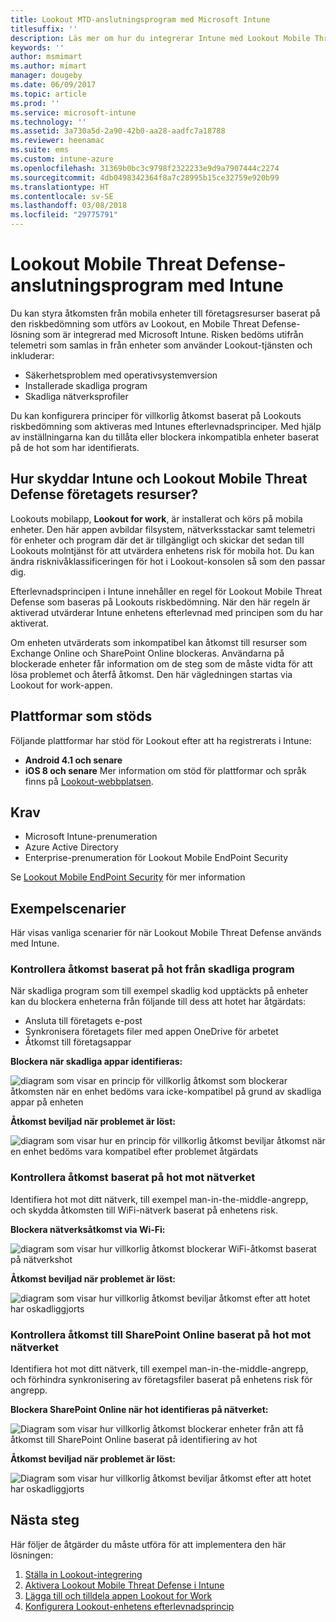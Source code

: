 ```yaml
---
title: Lookout MTD-anslutningsprogram med Microsoft Intune
titlesuffix: ''
description: Läs mer om hur du integrerar Intune med Lookout Mobile Threat Defense (MTD) för att styra mobil enhetsåtkomst till företagets resurser.
keywords: ''
author: msmimart
ms.author: mimart
manager: dougeby
ms.date: 06/09/2017
ms.topic: article
ms.prod: ''
ms.service: microsoft-intune
ms.technology: ''
ms.assetid: 3a730a5d-2a90-42b0-aa28-aadfc7a18788
ms.reviewer: heenamac
ms.suite: ems
ms.custom: intune-azure
ms.openlocfilehash: 31369b0bc3c9798f2322233e9d9a7907444c2274
ms.sourcegitcommit: 4db0498342364f8a7c28995b15ce32759e920b99
ms.translationtype: HT
ms.contentlocale: sv-SE
ms.lasthandoff: 03/08/2018
ms.locfileid: "29775791"
---
```

# <a name="lookout-mobile-threat-defense-connector-with-intune"></a>Lookout Mobile Threat Defense-anslutningsprogram med Intune

Du kan styra åtkomsten från mobila enheter till företagsresurser baserat på den riskbedömning som utförs av Lookout, en Mobile Threat Defense-lösning som är integrerad med Microsoft Intune. Risken bedöms utifrån telemetri som samlas in från enheter som använder Lookout-tjänsten och inkluderar:
- Säkerhetsproblem med operativsystemversion
- Installerade skadliga program
- Skadliga nätverksprofiler

Du kan konfigurera principer för villkorlig åtkomst baserat på Lookouts riskbedömning som aktiveras med Intunes efterlevnadsprinciper. Med hjälp av inställningarna kan du tillåta eller blockera inkompatibla enheter baserat på de hot som har identifierats.

## <a name="how-do-intune-and-lookout-mobile-threat-defense-help-protect-company-resources"></a>Hur skyddar Intune och Lookout Mobile Threat Defense företagets resurser?
Lookouts mobilapp, **Lookout for work**, är installerat och körs på mobila enheter. Den här appen avbildar filsystem, nätverksstackar samt telemetri för enheter och program där det är tillgängligt och skickar det sedan till Lookouts molntjänst för att utvärdera enhetens risk för mobila hot. Du kan ändra risknivåklassificeringen för hot i Lookout-konsolen så som den passar dig.  

Efterlevnadsprincipen i Intune innehåller en regel för Lookout Mobile Threat Defense som baseras på Lookouts riskbedömning. När den här regeln är aktiverad utvärderar Intune enhetens efterlevnad med principen som du har aktiverat.

Om enheten utvärderats som inkompatibel kan åtkomst till resurser som Exchange Online och SharePoint Online blockeras. Användarna på blockerade enheter får information om de steg som de måste vidta för att lösa problemet och återfå åtkomst. Den här vägledningen startas via Lookout for work-appen.

## <a name="supported-platforms"></a>Plattformar som stöds
Följande plattformar har stöd för Lookout efter att ha registrerats i Intune:
* **Android 4.1 och senare**
* **iOS 8 och senare** Mer information om stöd för plattformar och språk finns på [Lookout-webbplatsen](https://personal.support.lookout.com/hc/articles/114094140253).

## <a name="prerequisites"></a>Krav
* Microsoft Intune-prenumeration
* Azure Active Directory
* Enterprise-prenumeration för Lookout Mobile EndPoint Security  

Se [Lookout Mobile EndPoint Security](https://www.lookout.com/products/mobile-endpoint-security) för mer information

## <a name="sample-scenarios"></a>Exempelscenarier

Här visas vanliga scenarier för när Lookout Mobile Threat Defense används med Intune.

### <a name="control-access-based-on-threats-from-malicious-apps"></a>Kontrollera åtkomst baserat på hot från skadliga program
När skadliga program som till exempel skadlig kod upptäckts på enheter kan du blockera enheterna från följande till dess att hotet har åtgärdats:
* Ansluta till företagets e-post
* Synkronisera företagets filer med appen OneDrive för arbetet
* Åtkomst till företagsappar

**Blockera när skadliga appar identifieras:**

![diagram som visar en princip för villkorlig åtkomst som blockerar åtkomsten när en enhet bedöms vara icke-kompatibel på grund av skadliga appar på enheten](./media/malicious-apps-blocked.png)

**Åtkomst beviljad när problemet är löst:**

![diagram som visar hur en princip för villkorlig åtkomst beviljar åtkomst när en enhet bedöms vara kompatibel efter problemet åtgärdats](./media/malicious-apps-unblocked.png)

### <a name="control-access-based-on-threat-to-network"></a>Kontrollera åtkomst baserat på hot mot nätverket
Identifiera hot mot ditt nätverk, till exempel man-in-the-middle-angrepp, och skydda åtkomsten till WiFi-nätverk baserat på enhetens risk.

**Blockera nätverksåtkomst via Wi-Fi:**

![diagram som visar hur villkorlig åtkomst blockerar WiFi-åtkomst baserat på nätverkshot](./media/network-wifi-blocked.png)

**Åtkomst beviljad när problemet är löst:**

![diagram som visar hur villkorlig åtkomst beviljar åtkomst efter att hotet har oskadliggjorts](./media/network-wifi-unblocked.png)
### <a name="control-access-to-sharepoint-online-based-on-threat-to-network"></a>Kontrollera åtkomst till SharePoint Online baserat på hot mot nätverket

Identifiera hot mot ditt nätverk, till exempel man-in-the-middle-angrepp, och förhindra synkronisering av företagsfiler baserat på enhetens risk för angrepp.

**Blockera SharePoint Online när hot identifieras på nätverket:**

![Diagram som visar hur villkorlig åtkomst blockerar enheter från att få åtkomst till SharePoint Online baserat på identifiering av hot](./media/network-spo-blocked.png)


**Åtkomst beviljad när problemet är löst:**

![Diagram som visar hur villkorlig åtkomst beviljar åtkomst efter att hotet har oskadliggjorts](./media/network-spo-unblocked.png)

## <a name="next-steps"></a>Nästa steg
Här följer de åtgärder du måste utföra för att implementera den här lösningen:
1.  [Ställa in Lookout-integrering](lookout-mtd-connector-integration.md)
2.  [Aktivera Lookout Mobile Threat Defense i Intune](mtd-connector-enable.md)
3.  [Lägga till och tilldela appen Lookout for Work](mtd-apps-ios-app-configuration-policy-add-assign.md)
4.  [Konfigurera Lookout-enhetens efterlevnadsprincip](mtd-device-compliance-policy-create.md)
